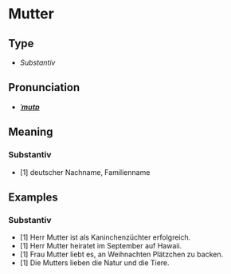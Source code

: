 # Mutter
## Type
- _Substantiv_
## Pronunciation
- **_[ˈmʊtɐ](https://commons.wikimedia.org/wiki/File:De-Mutter.ogg)_**
## Meaning
### Substantiv
- [1] deutscher Nachname, Familienname
## Examples
### Substantiv
- [1] Herr Mutter ist als Kaninchenzüchter erfolgreich.
- [1] Herr Mutter heiratet im September auf Hawaii.
- [1] Frau Mutter liebt es, an Weihnachten Plätzchen zu backen.
- [1] Die Mutters lieben die Natur und die Tiere.
